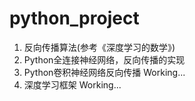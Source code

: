 # python_project

1. 反向传播算法(参考《深度学习的数学》)
  1. Python全连接神经网络，反向传播的实现
  2. Python卷积神经网络反向传播 Working...
2. 深度学习框架 Working...

